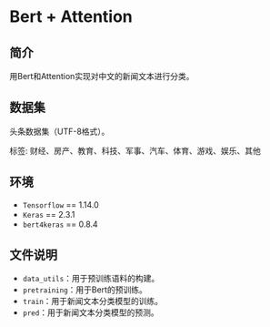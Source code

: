 # Bert + Attention
## 简介

用Bert和Attention实现对中文的新闻文本进行分类。

## 数据集

头条数据集（UTF-8格式）。

标签: 财经、房产、教育、科技、军事、汽车、体育、游戏、娱乐、其他

## 环境

* `Tensorflow` == 1.14.0
* `Keras` == 2.3.1
* `bert4keras` == 0.8.4

## 文件说明

* `data_utils`：用于预训练语料的构建。
* `pretraining`：用于Bert的预训练。
* `train`：用于新闻文本分类模型的训练。
* `pred`：用于新闻文本分类模型的预测。

